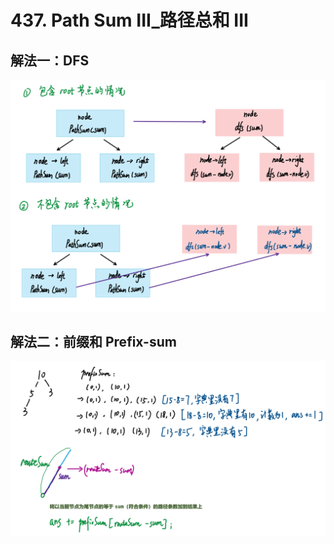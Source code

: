 # 437. Path Sum III_路径总和 III



## 解法一：DFS

![DFS](https://raw.githubusercontent.com/KimmiGYH/LeetCode_Notes_Public/master/Section05_Solutions/0437_Path%20Sum%20III_%E8%B7%AF%E5%BE%84%E6%80%BB%E5%92%8C%20III/solve_1.png)



## 解法二：前缀和 Prefix-sum

![Prefix-sum](https://raw.githubusercontent.com/KimmiGYH/LeetCode_Notes_Public/master/Section05_Solutions/0437_Path%20Sum%20III_%E8%B7%AF%E5%BE%84%E6%80%BB%E5%92%8C%20III/solve_2.png)